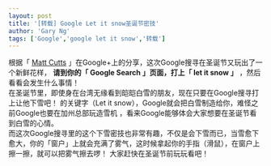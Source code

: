 ```yaml
---
layout: post
title: '[转载] Google Let it snow圣诞节密技'
author: 'Gary Ng'
tags: ['Google','google let it snow','转载']
---
```


  
根据「 [Matt Cutts](https://plus.google.com/109412257237874861202/posts/91DBE1gbkYP) 」在Google+上的分享，这次Google搜寻在圣诞节又玩出了一个新鲜花样， **请到你的「 Google Search 」页面，打上「 let it snow 」** ，然后看看会发生什么事情！  
在圣诞节里，即使身在台湾无缘看到皑皑白雪的朋友，现在只要在Google搜寻打上让他下雪吧！ 的关键字（Let it snow），Google就会把白雪制造给你，难怪之前Google也要在加州总部玩造雪机 ，看来Google能够体会大家想要在圣诞节看到白雪的心情。  
而这次Google搜寻里的这个下雪密技也非常有趣，不仅是会下雪而已，当雪愈下愈大，你的「窗户」上就会充满了雾气，这时候拿起你的手指（滑鼠），在窗户上擦一擦，就可以把雾气擦去啰！ 大家赶快在圣诞节前玩玩看吧！  


  

